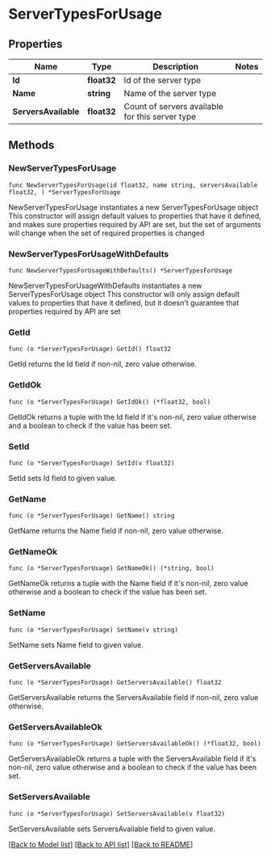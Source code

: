 # ServerTypesForUsage

## Properties

Name | Type | Description | Notes
------------ | ------------- | ------------- | -------------
**Id** | **float32** | Id of the server type | 
**Name** | **string** | Name of the server type | 
**ServersAvailable** | **float32** | Count of servers available for this server type | 

## Methods

### NewServerTypesForUsage

`func NewServerTypesForUsage(id float32, name string, serversAvailable float32, ) *ServerTypesForUsage`

NewServerTypesForUsage instantiates a new ServerTypesForUsage object
This constructor will assign default values to properties that have it defined,
and makes sure properties required by API are set, but the set of arguments
will change when the set of required properties is changed

### NewServerTypesForUsageWithDefaults

`func NewServerTypesForUsageWithDefaults() *ServerTypesForUsage`

NewServerTypesForUsageWithDefaults instantiates a new ServerTypesForUsage object
This constructor will only assign default values to properties that have it defined,
but it doesn't guarantee that properties required by API are set

### GetId

`func (o *ServerTypesForUsage) GetId() float32`

GetId returns the Id field if non-nil, zero value otherwise.

### GetIdOk

`func (o *ServerTypesForUsage) GetIdOk() (*float32, bool)`

GetIdOk returns a tuple with the Id field if it's non-nil, zero value otherwise
and a boolean to check if the value has been set.

### SetId

`func (o *ServerTypesForUsage) SetId(v float32)`

SetId sets Id field to given value.


### GetName

`func (o *ServerTypesForUsage) GetName() string`

GetName returns the Name field if non-nil, zero value otherwise.

### GetNameOk

`func (o *ServerTypesForUsage) GetNameOk() (*string, bool)`

GetNameOk returns a tuple with the Name field if it's non-nil, zero value otherwise
and a boolean to check if the value has been set.

### SetName

`func (o *ServerTypesForUsage) SetName(v string)`

SetName sets Name field to given value.


### GetServersAvailable

`func (o *ServerTypesForUsage) GetServersAvailable() float32`

GetServersAvailable returns the ServersAvailable field if non-nil, zero value otherwise.

### GetServersAvailableOk

`func (o *ServerTypesForUsage) GetServersAvailableOk() (*float32, bool)`

GetServersAvailableOk returns a tuple with the ServersAvailable field if it's non-nil, zero value otherwise
and a boolean to check if the value has been set.

### SetServersAvailable

`func (o *ServerTypesForUsage) SetServersAvailable(v float32)`

SetServersAvailable sets ServersAvailable field to given value.



[[Back to Model list]](../README.md#documentation-for-models) [[Back to API list]](../README.md#documentation-for-api-endpoints) [[Back to README]](../README.md)


